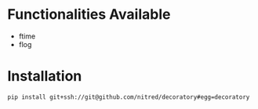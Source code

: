 # Functionalities Available
* ftime
* flog

# Installation
`pip install git+ssh://git@github.com/nitred/decoratory#egg=decoratory`
